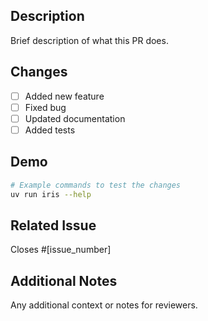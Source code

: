 ## Description
Brief description of what this PR does.

## Changes
- [ ] Added new feature
- [ ] Fixed bug
- [ ] Updated documentation
- [ ] Added tests

## Demo
```bash
# Example commands to test the changes
uv run iris --help
```

## Related Issue
Closes #[issue_number]

## Additional Notes
Any additional context or notes for reviewers.